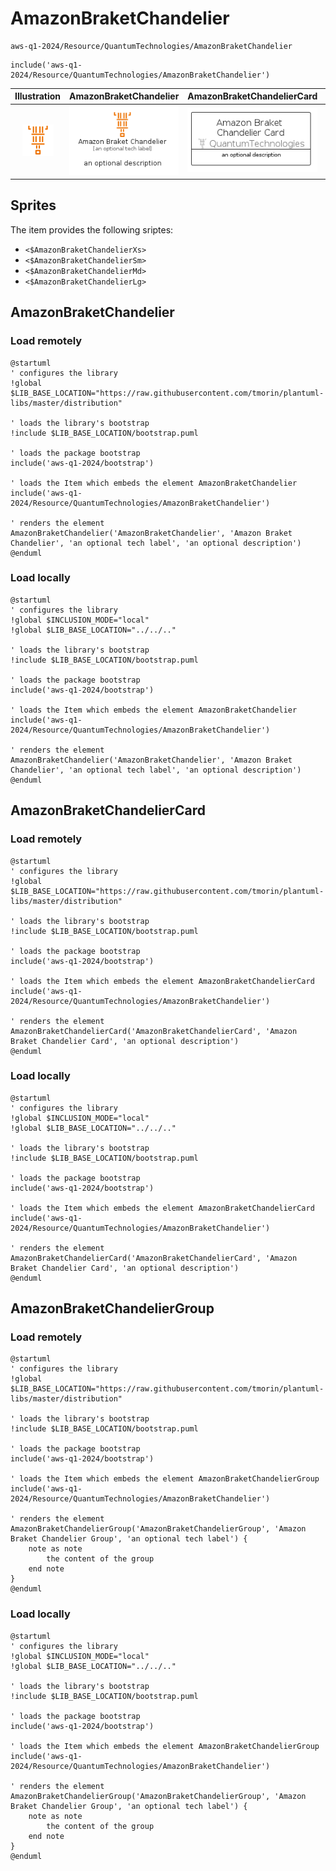 # AmazonBraketChandelier


```text
aws-q1-2024/Resource/QuantumTechnologies/AmazonBraketChandelier
```

```text
include('aws-q1-2024/Resource/QuantumTechnologies/AmazonBraketChandelier')
```



| Illustration | AmazonBraketChandelier | AmazonBraketChandelierCard | AmazonBraketChandelierGroup |
| :---: | :---: | :---: | :---: |
| ![illustration for Illustration](../../../aws-q1-2024/Resource/QuantumTechnologies/AmazonBraketChandelier.png) | ![illustration for AmazonBraketChandelier](../../../aws-q1-2024/Resource/QuantumTechnologies/AmazonBraketChandelier.Local.png) | ![illustration for AmazonBraketChandelierCard](../../../aws-q1-2024/Resource/QuantumTechnologies/AmazonBraketChandelierCard.Local.png) | ![illustration for AmazonBraketChandelierGroup](../../../aws-q1-2024/Resource/QuantumTechnologies/AmazonBraketChandelierGroup.Local.png) |



## Sprites
The item provides the following sriptes:

- `<$AmazonBraketChandelierXs>`
- `<$AmazonBraketChandelierSm>`
- `<$AmazonBraketChandelierMd>`
- `<$AmazonBraketChandelierLg>`





## AmazonBraketChandelier

### Load remotely
```plantuml
@startuml
' configures the library
!global $LIB_BASE_LOCATION="https://raw.githubusercontent.com/tmorin/plantuml-libs/master/distribution"

' loads the library's bootstrap
!include $LIB_BASE_LOCATION/bootstrap.puml

' loads the package bootstrap
include('aws-q1-2024/bootstrap')

' loads the Item which embeds the element AmazonBraketChandelier
include('aws-q1-2024/Resource/QuantumTechnologies/AmazonBraketChandelier')

' renders the element
AmazonBraketChandelier('AmazonBraketChandelier', 'Amazon Braket Chandelier', 'an optional tech label', 'an optional description')
@enduml
```

### Load locally
```plantuml
@startuml
' configures the library
!global $INCLUSION_MODE="local"
!global $LIB_BASE_LOCATION="../../.."

' loads the library's bootstrap
!include $LIB_BASE_LOCATION/bootstrap.puml

' loads the package bootstrap
include('aws-q1-2024/bootstrap')

' loads the Item which embeds the element AmazonBraketChandelier
include('aws-q1-2024/Resource/QuantumTechnologies/AmazonBraketChandelier')

' renders the element
AmazonBraketChandelier('AmazonBraketChandelier', 'Amazon Braket Chandelier', 'an optional tech label', 'an optional description')
@enduml
```

## AmazonBraketChandelierCard

### Load remotely
```plantuml
@startuml
' configures the library
!global $LIB_BASE_LOCATION="https://raw.githubusercontent.com/tmorin/plantuml-libs/master/distribution"

' loads the library's bootstrap
!include $LIB_BASE_LOCATION/bootstrap.puml

' loads the package bootstrap
include('aws-q1-2024/bootstrap')

' loads the Item which embeds the element AmazonBraketChandelierCard
include('aws-q1-2024/Resource/QuantumTechnologies/AmazonBraketChandelier')

' renders the element
AmazonBraketChandelierCard('AmazonBraketChandelierCard', 'Amazon Braket Chandelier Card', 'an optional description')
@enduml
```

### Load locally
```plantuml
@startuml
' configures the library
!global $INCLUSION_MODE="local"
!global $LIB_BASE_LOCATION="../../.."

' loads the library's bootstrap
!include $LIB_BASE_LOCATION/bootstrap.puml

' loads the package bootstrap
include('aws-q1-2024/bootstrap')

' loads the Item which embeds the element AmazonBraketChandelierCard
include('aws-q1-2024/Resource/QuantumTechnologies/AmazonBraketChandelier')

' renders the element
AmazonBraketChandelierCard('AmazonBraketChandelierCard', 'Amazon Braket Chandelier Card', 'an optional description')
@enduml
```

## AmazonBraketChandelierGroup

### Load remotely
```plantuml
@startuml
' configures the library
!global $LIB_BASE_LOCATION="https://raw.githubusercontent.com/tmorin/plantuml-libs/master/distribution"

' loads the library's bootstrap
!include $LIB_BASE_LOCATION/bootstrap.puml

' loads the package bootstrap
include('aws-q1-2024/bootstrap')

' loads the Item which embeds the element AmazonBraketChandelierGroup
include('aws-q1-2024/Resource/QuantumTechnologies/AmazonBraketChandelier')

' renders the element
AmazonBraketChandelierGroup('AmazonBraketChandelierGroup', 'Amazon Braket Chandelier Group', 'an optional tech label') {
    note as note
        the content of the group
    end note
}
@enduml
```

### Load locally
```plantuml
@startuml
' configures the library
!global $INCLUSION_MODE="local"
!global $LIB_BASE_LOCATION="../../.."

' loads the library's bootstrap
!include $LIB_BASE_LOCATION/bootstrap.puml

' loads the package bootstrap
include('aws-q1-2024/bootstrap')

' loads the Item which embeds the element AmazonBraketChandelierGroup
include('aws-q1-2024/Resource/QuantumTechnologies/AmazonBraketChandelier')

' renders the element
AmazonBraketChandelierGroup('AmazonBraketChandelierGroup', 'Amazon Braket Chandelier Group', 'an optional tech label') {
    note as note
        the content of the group
    end note
}
@enduml
```

